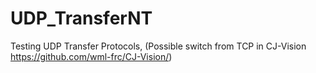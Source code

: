 # UDP_TransferNT
Testing UDP Transfer Protocols, (Possible switch from TCP in CJ-Vision https://github.com/wml-frc/CJ-Vision/)
